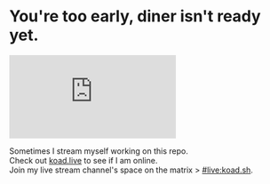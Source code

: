 # You're too early, diner isn't ready yet.
[![Matrix](https://img.shields.io/matrix/live:koad.sh?label=live:koad.sh&logo=matrix&server_fqdn=matrix.koad.sh)](https://matrix.to/#/#live:koad.sh?via=koad.sh) 

Sometimes I stream myself working on this repo.  
Check out [koad.live](https://koad.live) to see if I am online.  
Join my live stream channel's space on the matrix > [#live:koad.sh](https://matrix.to/#/#live:koad.sh).
